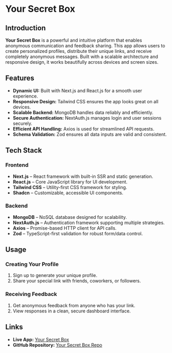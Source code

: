 # Your Secret Box

## Introduction
**Your Secret Box** is a powerful and intuitive platform that enables anonymous communication and feedback sharing. This app allows users to create personalized profiles, distribute their unique links, and receive completely anonymous messages. Built with a scalable architecture and responsive design, it works beautifully across devices and screen sizes.

## Features
- **Dynamic UI:** Built with Next.js and React.js for a smooth user experience.
- **Responsive Design:** Tailwind CSS ensures the app looks great on all devices.
- **Scalable Backend:** MongoDB handles data reliably and efficiently.
- **Secure Authentication:** NextAuth.js manages login and user sessions securely.
- **Efficient API Handling:** Axios is used for streamlined API requests.
- **Schema Validation:** Zod ensures all data inputs are valid and consistent.

## Tech Stack

### Frontend
- **Next.js** – React framework with built-in SSR and static generation.
- **React.js** – Core JavaScript library for UI development.
- **Tailwind CSS** – Utility-first CSS framework for styling.
- **Shadcn** – Customizable, accessible UI components.

### Backend
- **MongoDB** – NoSQL database designed for scalability.
- **NextAuth.js** – Authentication framework supporting multiple strategies.
- **Axios** – Promise-based HTTP client for API calls.
- **Zod** – TypeScript-first validation for robust form/data control.

## Usage

### Creating Your Profile
1. Sign up to generate your unique profile.
2. Share your special link with friends, coworkers, or followers.

### Receiving Feedback
1. Get anonymous feedback from anyone who has your link.
2. View responses in a clean, secure dashboard interface.

## Links
- **Live App:** [Your Secret Box](https://yoursecretbox.vercel.app/) 
- **GitHub Repository:** [Your Secret Box Repo](https://github.com/Mitali-119/Your-Secret-Box)

<!-- Feel free to send me anonymous feedback and messages through my profile:  
👉 [Send Feedback to Me]()

## Contact
For any queries or collaborations, feel free to reach out:  
📧 **your.email@example.com**  
🔗 [LinkedIn](https://www.linkedin.com/in/mitali-kumari-6a196828a) -->
